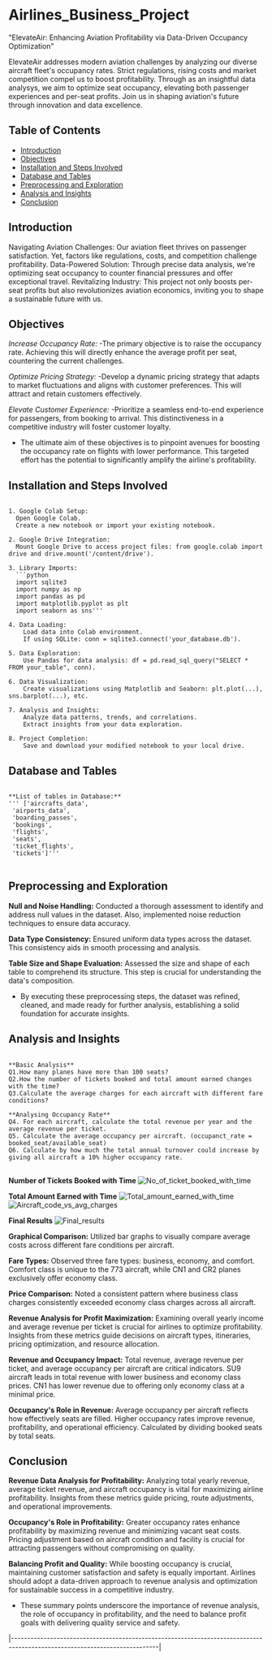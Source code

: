 # Airlines_Business_Project

"ElevateAir: Enhancing Aviation Profitability via Data-Driven Occupancy Optimization"

ElevateAir addresses modern aviation challenges by analyzing our diverse aircraft fleet's occupancy rates. 
Strict regulations, rising costs and market competition compel us to boost profitability. 
Through as an insightful data analysys, we aim to optimize seat occupancy, elevating both passenger experiences and per-seat profits. 
Join us in shaping aviation's future through innovation and data excellence.

## Table of Contents
- [Introduction](#introduction)
- [Objectives](#objectives)
- [Installation and Steps Involved](#installation-and-steps-involved)
- [Database and Tables](#database-and-tables)
- [Preprocessing and Exploration](#preprocessing-and-exploration)
- [Analysis and Insights](#analysis-and-insights)
- [Conclusion](#conclusion)

## Introduction
Navigating Aviation Challenges: Our aviation fleet thrives on passenger satisfaction. Yet, factors like regulations, costs, and competition challenge profitability.
Data-Powered Solution: Through precise data analysis, we're optimizing seat occupancy to counter financial pressures and offer exceptional travel.
Revitalizing Industry: This project not only boosts per-seat profits but also revolutionizes aviation economics, inviting you to shape a sustainable future with us.

## Objectives
*Increase Occupancy Rate:*
  -The primary objective is to raise the occupancy rate. Achieving this will directly enhance the average profit per seat, countering the current challenges.

*Optimize Pricing Strategy:*
-Develop a dynamic pricing strategy that adapts to market fluctuations and aligns with customer preferences. This will attract and retain customers effectively.

*Elevate Customer Experience:*
-Prioritize a seamless end-to-end experience for passengers, from booking to arrival. This distinctiveness in a competitive industry will foster customer loyalty.

* The ultimate aim of these objectives is to pinpoint avenues for boosting the occupancy rate on flights with lower performance. 
This targeted effort has the potential to significantly amplify the airline's profitability.

## Installation and Steps Involved
<pre><code>
1. Google Colab Setup:
  Open Google Colab.
  Create a new notebook or import your existing notebook.
  
2. Google Drive Integration:
  Mount Google Drive to access project files: from google.colab import drive and drive.mount('/content/drive').

3. Library Imports:
  ```python
  import sqlite3
  import numpy as np
  import pandas as pd
  import matplotlib.pyplot as plt
  import seaborn as sns'''

4. Data Loading:
	Load data into Colab environment.
	If using SQLite: conn = sqlite3.connect('your_database.db').

5. Data Exploration:
	Use Pandas for data analysis: df = pd.read_sql_query("SELECT * FROM your_table", conn).

6. Data Visualization:
	Create visualizations using Matplotlib and Seaborn: plt.plot(...), sns.barplot(...), etc.

7. Analysis and Insights:
	Analyze data patterns, trends, and correlations.
	Extract insights from your data exploration.

8. Project Completion:
	Save and download your modified notebook to your local drive.
</code></pre>

## Database and Tables
 <pre><code>
**List of tables in Database:**
''' ['aircrafts_data',
 'airports_data',
 'boarding_passes',
 'bookings',
 'flights',
 'seats',
 'ticket_flights',
 'tickets']'''
</code>  </pre>

## Preprocessing and Exploration

**Null and Noise Handling:** Conducted a thorough assessment to identify and address null values in the dataset. Also, implemented noise reduction techniques to ensure data accuracy.

**Data Type Consistency:** Ensured uniform data types across the dataset. This consistency aids in smooth processing and analysis.

**Table Size and Shape Evaluation:** Assessed the size and shape of each table to comprehend its structure. This step is crucial for understanding the data's composition.

* By executing these preprocessing steps, the dataset was refined, cleaned, and made ready for further analysis, establishing a solid foundation for accurate insights.

## Analysis and Insights
 <pre><code>
**Basic Analysis**
Q1.How many planes have more than 100 seats?
Q2.How the number of tickets booked and total amount earned changes with the time?
Q3.Calculate the average charges for each aircraft with different fare conditions?

**Analysing Occupancy Rate**
Q4. For each aircraft, calculate the total revenue per year and the average revenue per ticket.
Q5. Calculate the average occupancy per aircraft. (occupanct_rate = booked_seat/available_seat)
Q6. Calculate by how much the total annual turnover could increase by giving all aircraft a 10% higher occupancy rate.
</code> </pre>

**Number of Tickets Booked with Time**
![No_of_ticket_booked_with_time](https://github.com/Kumar-Dharm/Image_Gallery/assets/132021299/c1d716e3-70f6-4446-bb27-329004eae6b3)

**Total Amount Earned with Time**
![Total_amount_earned_with_time](https://github.com/Kumar-Dharm/Image_Gallery/assets/132021299/9c3bff23-0dea-4f95-9357-767d27d870da)
![Aircraft_code_vs_avg_charges](https://github.com/Kumar-Dharm/Image_Gallery/assets/132021299/4aa66f83-3b9c-4652-b5cd-fa530cf1ce36)

**Final Results**
![Final_results](https://github.com/Kumar-Dharm/Image_Gallery/assets/132021299/04008c92-1334-4dd3-ac38-c880627c391c)

**Graphical Comparison:**
Utilized bar graphs to visually compare average costs across different fare conditions per aircraft.

**Fare Types:**
Observed three fare types: business, economy, and comfort. Comfort class is unique to the 773 aircraft, while CN1 and CR2 planes exclusively offer economy class.

**Price Comparison:**
Noted a consistent pattern where business class charges consistently exceeded economy class charges across all aircraft.

**Revenue Analysis for Profit Maximization:**
Examining overall yearly income and average revenue per ticket is crucial for airlines to optimize profitability.
Insights from these metrics guide decisions on aircraft types, itineraries, pricing optimization, and resource allocation.

**Revenue and Occupancy Impact:**
Total revenue, average revenue per ticket, and average occupancy per aircraft are critical indicators.
SU9 aircraft leads in total revenue with lower business and economy class prices.
CN1 has lower revenue due to offering only economy class at a minimal price.

**Occupancy's Role in Revenue:**
Average occupancy per aircraft reflects how effectively seats are filled.
Higher occupancy rates improve revenue, profitability, and operational efficiency.
Calculated by dividing booked seats by total seats.

## Conclusion

**Revenue Data Analysis for Profitability:**
Analyzing total yearly revenue, average ticket revenue, and aircraft occupancy is vital for maximizing airline profitability.
Insights from these metrics guide pricing, route adjustments, and operational improvements.

**Occupancy's Role in Profitability:**
Greater occupancy rates enhance profitability by maximizing revenue and minimizing vacant seat costs.
Pricing adjustment based on aircraft condition and facility is crucial for attracting passengers without compromising on quality.

**Balancing Profit and Quality:**
While boosting occupancy is crucial, maintaining customer satisfaction and safety is equally important.
Airlines should adopt a data-driven approach to revenue analysis and optimization for sustainable success in a competitive industry.

* These summary points underscore the importance of revenue analysis, the role of occupancy in profitability, and the need to balance profit goals with delivering quality service and safety.

|---------------------------------------------------------------------------------------------------------------------------|
